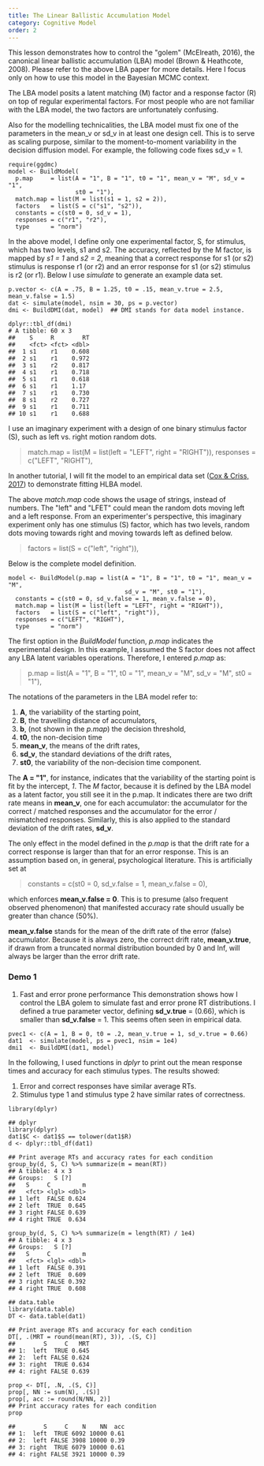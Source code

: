 ```yaml
---
title: The Linear Ballistic Accumulation Model
category: Cognitive Model
order: 2
---
```


This lesson demonstrates how to control the "golem" (McElreath, 2016), the
canonical linear ballistic accumulation (LBA) model (Brown & Heathcote, 2008).
Please refer to the above LBA paper for more details. Here I focus only on 
how to use this model in the Bayesian MCMC context.

The LBA model posits a latent matching (M) factor and a response factor (R)
on top of regular experimental factors. For most people who are not familiar
with the LBA model, the two factors are unfortunately
confusing.

Also for the modelling technicalities, the LBA model must fix one of the
parameters in the mean_v or sd_v in at least one design cell. This is to
serve as scaling purpose, similar to the moment-to-moment variability
in the decision diffusion model. For example, the following code fixes
sd_v = 1.

```
require(ggdmc)
model <- BuildModel(
  p.map     = list(A = "1", B = "1", t0 = "1", mean_v = "M", sd_v = "1",
                   st0 = "1"),
  match.map = list(M = list(s1 = 1, s2 = 2)),
  factors   = list(S = c("s1", "s2")),
  constants = c(st0 = 0, sd_v = 1),
  responses = c("r1", "r2"),
  type      = "norm")
```


In the above model, I define only one experimental factor, S, for stimulus, which
has two levels, s1 and s2. The accuracy, reflected by the M factor, is mapped
by _s1 = 1_ and _s2 = 2_, meaning that a correct response for s1 (or s2) stimulus
is response r1 (or r2) and an error response for s1 (or s2) stimulus is
r2 (or r1). Below I use _simulate_ to generate an example data set.

```
p.vector <- c(A = .75, B = 1.25, t0 = .15, mean_v.true = 2.5, mean_v.false = 1.5)
dat <- simulate(model, nsim = 30, ps = p.vector)
dmi <- BuildDMI(dat, model)  ## DMI stands for data model instance.

dplyr::tbl_df(dmi)
# A tibble: 60 x 3
##    S     R        RT
##    <fct> <fct> <dbl>
##  1 s1    r1    0.608
##  2 s1    r1    0.972
##  3 s1    r2    0.817
##  4 s1    r1    0.718
##  5 s1    r1    0.618
##  6 s1    r1    1.17 
##  7 s1    r1    0.730
##  8 s1    r2    0.727
##  9 s1    r1    0.711
## 10 s1    r1    0.688
```

I use an imaginary experiment with a design of one binary stimulus
factor (S), such as left vs. right motion random dots. 

> match.map = list(M = list(left = "LEFT", right = "RIGHT")),
> responses = c("LEFT", "RIGHT"),

In another tutorial, I will fit the model to an empirical data
set ([Cox & Criss, 2017](https:/osf.io/uhejm/)) to demonstrate fitting
HLBA model.

The above _match.map_ code shows the usage of strings, instead of numbers.
The "left" and "LFET" could mean the random dots moving left and a left
response. From an experimenter's perspective, this imaginary experiment
only has one stimulus (S) factor, which has two levels,
random dots moving towards right and moving towards left as defined below.

> factors = list(S = c("left", "right")),

Below is the complete model definition.

```
model <- BuildModel(p.map = list(A = "1", B = "1", t0 = "1", mean_v = "M",
                                 sd_v = "M", st0 = "1"),
  constants = c(st0 = 0, sd_v.false = 1, mean_v.false = 0),
  match.map = list(M = list(left = "LEFT", right = "RIGHT")),
  factors   = list(S = c("left", "right")),
  responses = c("LEFT", "RIGHT"),
  type      = "norm")
```

The first option in the _BuildModel_ function, _p.map_ indicates the
experimental design. In this example, I assumed the S factor does not affect
any LBA latent variables operations. Therefore, I entered _p.map_ as:

> p.map = list(A = "1", B = "1", t0 = "1", mean_v = "M",
>              sd_v = "M", st0 = "1"),



The notations of the parameters in the LBA model refer to:

1. **A**, the variability of the starting point,
2. **B**, the travelling distance of accumulators,
3. **b**, (not shown in the _p.map_) the decision threshold,
4. **t0**, the non-decision time
5. **mean_v**, the means of the drift rates,
6. **sd_v**, the standard deviations of the drift rates,
7. **st0**, the variability of the non-decision time component.

The **A = "1"**, for instance, indicates that the variability of the
starting point is fit by the intercept, _1_. The _M_
factor, because it is defined by the LBA model as a latent factor, 
you still see it in the p.map. It indicates there are two drift rate
means in **mean_v**, one for each accumulator: the accumulator for the
correct / matched responses and the accumulator for the error /
mismatched responses. Similarly, this is also applied to  the standard
deviation of the drift rates, **sd_v**.

The only effect in the model defined in the _p.map_ is that the
drift rate for a correct response is larger than that for an
error response. This is an assumption based on, in general,
psychological literature.  This is artificially set at

> constants = c(st0 = 0, sd_v.false = 1, mean_v.false = 0),

which enforces **mean_v.false = 0**. This is to presume
(also frequent observed phenomenon) that manifested
accuracy rate should usually be greater than chance (50%).

**mean_v.false** stands for the mean of the drift rate
of the error (false) accumulator. Because it is always zero,
the correct drift rate, **mean_v.true**, if drawn from a
truncated normal distribution bounded by 0 and Inf, will
always be larger than the error drift rate.

### Demo 1
1. Fast and error prone performance
This demonstration shows how I control the LBA golem to
simulate fast and error prone RT distributions. I defined a
true parameter vector, defining **sd_v.true** = (0.66),
which is smaller than **sd_v.false** = 1.  This seems
often seen in empirical data.

```
pvec1 <- c(A = 1, B = 0, t0 = .2, mean_v.true = 1, sd_v.true = 0.66)
dat1  <- simulate(model, ps = pvec1, nsim = 1e4)
dmi1  <- BuildDMI(dat1, model)
```

In the following, I used functions in _dplyr_ to
print out the mean response times and accuracy for each
stimulus types. The results showed:

1. Error and correct responses have similar average RTs.
2. Stimulus type 1 and stimulus type 2 have similar rates
of correctness.

```
library(dplyr)

## dplyr
library(dplyr)
dat1$C <- dat1$S == tolower(dat1$R)
d <- dplyr::tbl_df(dat1)

## Print average RTs and accuracy rates for each condition
group_by(d, S, C) %>% summarize(m = mean(RT))
## A tibble: 4 x 3
## Groups:   S [?]
##   S     C         m
##   <fct> <lgl> <dbl>
## 1 left  FALSE 0.624
## 2 left  TRUE  0.645
## 3 right FALSE 0.639
## 4 right TRUE  0.634

group_by(d, S, C) %>% summarize(m = length(RT) / 1e4)
## A tibble: 4 x 3
## Groups:   S [?]
##   S     C         m
##   <fct> <lgl> <dbl>
## 1 left  FALSE 0.391
## 2 left  TRUE  0.609
## 3 right FALSE 0.392
## 4 right TRUE  0.608

## data.table
library(data.table)
DT <- data.table(dat1)

## Print average RTs and accuracy for each condition
DT[, .(MRT = round(mean(RT), 3)), .(S, C)]
##        S     C   MRT
## 1:  left  TRUE 0.645
## 2:  left FALSE 0.624
## 3: right  TRUE 0.634
## 4: right FALSE 0.639

prop <- DT[, .N, .(S, C)]
prop[, NN := sum(N), .(S)]
prop[, acc := round(N/NN, 2)]
## Print accuracy rates for each condition
prop

##        S     C    N    NN  acc
## 1:  left  TRUE 6092 10000 0.61
## 2:  left FALSE 3908 10000 0.39
## 3: right  TRUE 6079 10000 0.61
## 4: right FALSE 3921 10000 0.39
```


